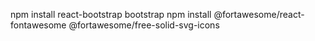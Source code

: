 npm install react-bootstrap bootstrap
npm install @fortawesome/react-fontawesome @fortawesome/free-solid-svg-icons
